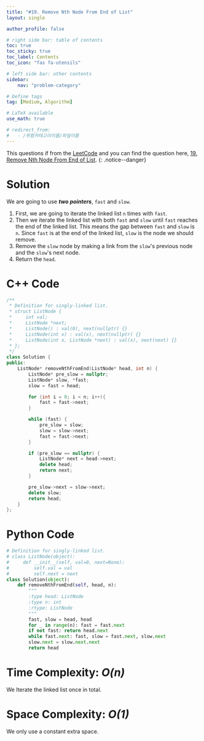 ```yaml
---
title: "#19. Remove Nth Node From End of List"
layout: single

author_profile: false

# right side bar: table of contents
toc: true
toc_sticky: true
toc_label: Contents
toc_icon: "fas fa-utensils"

# left side bar: other contents
sidebar:
    nav: "problem-category"

# Define tags
tag: [Medium, Algorithm]

# LaTeX available
use_math: true

# redirect_from:
#   - /위험카테고리이름/파일이름
---
```


This questions if from the [LeetCode](https://leetcode.com) and you can find the question here, [19. Remove Nth Node From End of List](https://leetcode.com/problems/remove-nth-node-from-end-of-list/).
{: .notice--danger}

# Solution
We are going to use ***two pointers***, `fast` and `slow`.

1. First, we are going to iterate the linked list `n` times with `fast`.
2. Then we iterate the linked list with both `fast` and `slow` until `fast` reaches the end of the linked list. This means the gap between `fast` and `slow` is `n`. Since `fast` is at the end of the linked list, `slow` is the node we should remove.
3. Remove the `slow` node by making a link from the `slow`'s previous node and the `slow`'s next node.
4. Return the `head`.

# C++ Code
```c++
/**
 * Definition for singly-linked list.
 * struct ListNode {
 *     int val;
 *     ListNode *next;
 *     ListNode() : val(0), next(nullptr) {}
 *     ListNode(int x) : val(x), next(nullptr) {}
 *     ListNode(int x, ListNode *next) : val(x), next(next) {}
 * };
 */
class Solution {
public:
    ListNode* removeNthFromEnd(ListNode* head, int n) {
        ListNode* pre_slow = nullptr;
        ListNode* slow, *fast;
        slow = fast = head;

        for (int i = 0; i < n; i++){
            fast = fast->next;
        }

        while (fast) {
            pre_slow = slow;
            slow = slow->next;
            fast = fast->next;
        }

        if (pre_slow == nullptr) {
            ListNode* next = head->next;
            delete head;
            return next;
        }

        pre_slow->next = slow->next;
        delete slow;
        return head;
    }
};
```

# Python Code
~~~python
# Definition for singly-linked list.
# class ListNode(object):
#     def __init__(self, val=0, next=None):
#         self.val = val
#         self.next = next
class Solution(object):
    def removeNthFromEnd(self, head, n):
        """
        :type head: ListNode
        :type n: int
        :rtype: ListNode
        """
        fast, slow = head, head
        for _ in range(n): fast = fast.next
        if not fast: return head.next
        while fast.next: fast, slow = fast.next, slow.next
        slow.next = slow.next.next
        return head
~~~

# Time Complexity: *$O(n)$*
We Iterate the linked list once in total.

# Space Complexity: *$O(1)$*
We only use a constant extra space.
